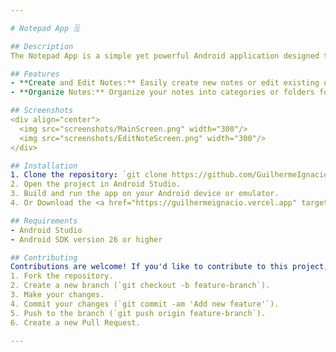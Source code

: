 ```yaml
---

# Notepad App 🗒️

## Description
The Notepad App is a simple yet powerful Android application designed to help users easily create, edit, and manage their notes on the go. With a clean and intuitive user interface.

## Features
- **Create and Edit Notes:** Easily create new notes or edit existing ones with a rich text editor.
- **Organize Notes:** Organize your notes into categories or folders for better management.

## Screenshots
<div align="center">
  <img src="screenshots/MainScreen.png" width="300"/>
  <img src="screenshots/EditNoteScreen.png" width="300"/>
</div>

## Installation
1. Clone the repository: `git clone https://github.com/GuilhermeIgnacio/Notepad`
2. Open the project in Android Studio.
3. Build and run the app on your Android device or emulator.
4. Or Download the <a href="https://guilhermeignacio.vercel.app" target ="_blank" >APK</a>

## Requirements
- Android Studio
- Android SDK version 26 or higher

## Contributing
Contributions are welcome! If you'd like to contribute to this project, please follow these steps:
1. Fork the repository.
2. Create a new branch (`git checkout -b feature-branch`).
3. Make your changes.
4. Commit your changes (`git commit -am 'Add new feature'`).
5. Push to the branch (`git push origin feature-branch`).
6. Create a new Pull Request.

---
```

